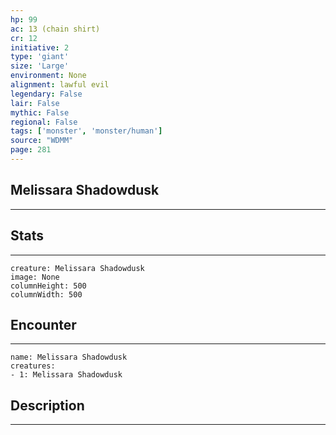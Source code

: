 ```yaml
---
hp: 99
ac: 13 (chain shirt)
cr: 12
initiative: 2
type: 'giant'    
size: 'Large'
environment: None
alignment: lawful evil
legendary: False
lair: False
mythic: False
regional: False
tags: ['monster', 'monster/human']
source: "WDMM"
page: 281
---
```


## Melissara Shadowdusk
---



## Stats
---

```statblock
creature: Melissara Shadowdusk
image: None
columnHeight: 500
columnWidth: 500
```

## Encounter
---

```encounter-table
name: Melissara Shadowdusk
creatures:
- 1: Melissara Shadowdusk
```

## Description
---





